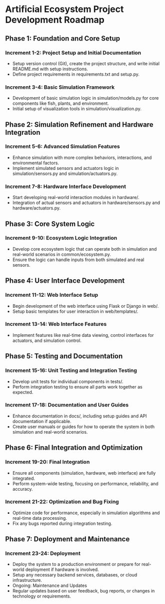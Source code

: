 # Artificial Ecosystem Project Development Roadmap

## Phase 1: Foundation and Core Setup

### Increment 1-2: Project Setup and Initial Documentation
- Setup version control (Git), create the project structure, and write initial README.md with setup instructions.
- Define project requirements in requirements.txt and setup.py.

### Increment 3-4: Basic Simulation Framework
- Development of basic simulation logic in simulation/models.py for core components like fish, plants, and environment.
- Initial setup of visualization tools in simulation/visualization.py.

## Phase 2: Simulation Refinement and Hardware Integration

### Increment 5-6: Advanced Simulation Features
- Enhance simulation with more complex behaviors, interactions, and environmental factors.
- Implement simulated sensors and actuators logic in simulation/sensors.py and simulation/actuators.py.

### Increment 7-8: Hardware Interface Development
- Start developing real-world interaction modules in hardware/.
- Integration of actual sensors and actuators in hardware/sensors.py and hardware/actuators.py.

## Phase 3: Core System Logic

### Increment 9-10: Ecosystem Logic Integration
- Develop core ecosystem logic that can operate both in simulation and real-world scenarios in common/ecosystem.py.
- Ensure the logic can handle inputs from both simulated and real sensors.

## Phase 4: User Interface Development

### Increment 11-12: Web Interface Setup
- Begin development of the web interface using Flask or Django in web/.
- Setup basic templates for user interaction in web/templates/.

### Increment 13-14: Web Interface Features
- Implement features like real-time data viewing, control interfaces for actuators, and simulation control.

## Phase 5: Testing and Documentation

### Increment 15-16: Unit Testing and Integration Testing
- Develop unit tests for individual components in tests/.
- Perform integration testing to ensure all parts work together as expected.

### Increment 17-18: Documentation and User Guides
- Enhance documentation in docs/, including setup guides and API documentation if applicable.
- Create user manuals or guides for how to operate the system in both simulation and real-world scenarios.

## Phase 6: Final Integration and Optimization

### Increment 19-20: Final Integration
- Ensure all components (simulation, hardware, web interface) are fully integrated.
- Perform system-wide testing, focusing on performance, reliability, and accuracy.

### Increment 21-22: Optimization and Bug Fixing
- Optimize code for performance, especially in simulation algorithms and real-time data processing.
- Fix any bugs reported during integration testing.

## Phase 7: Deployment and Maintenance

### Increment 23-24: Deployment
- Deploy the system to a production environment or prepare for real-world deployment if hardware is involved.
- Setup any necessary backend services, databases, or cloud infrastructure.
- Ongoing: Maintenance and Updates
- Regular updates based on user feedback, bug reports, or changes in technology or requirements.